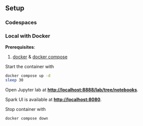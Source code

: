 
## Setup

### Codespaces

### Local with Docker

**Prerequisites**:

1. [docker](https://docs.docker.com/engine/install/) & [docker compose](https://docs.docker.com/compose/)

Start the container with 

```bash
docker compose up -d
sleep 30
```

Open Jupyter lab at **[http://localhost:8888/lab/tree/notebooks](http://localhost:8888/lab/tree/notebooks)**.

Spark UI is available at **[http://localhost:8080](http://localhost:8080)**.

Stop container with

```bash
docker compose down
```
